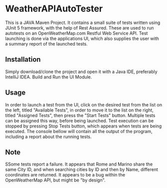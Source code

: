 # WeatherAPIAutoTester

This is a JAVA Maven Project. It contains a small suite of tests written using JUnit 5 framework, with the help of Rest Assured. These are used to run autotests on an OpenWeatherMap.com Restful Web Service API. Test launching is done via the applications UI, which also supplies the user with a summary report of the launched tests.  

## Installation

Simply download/clone the project and open it with a Java IDE, preferably IntelliJ IDEA. Build and Run the UI Module.

## Usage

In order to launch a test from the UI, click on the desired test from the list on the left, titled "Available Tests", in order to move it to the list on the right, titled "Assigned Tests", then press the "Start Tests" button. Multiple tests can be assigned this way, before being launched. Test execution can be stopped by pressing Stop Tests button, which appears when tests are being executed. The console bellow will contain all the output of the program, including a report about the running tests.

## Note

SSome tests report a failure. It appears that Rome and Marino share the same City ID, and when searching cities by ID and then by Name, different coordinates are returned. It appears to be a bug within the OpenWeatherMap API, but might be "by design".
